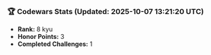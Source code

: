 ### 🏆 Codewars Stats (Updated: 2025-10-07 13:21:20 UTC)

- **Rank:** 8 kyu
- **Honor Points:** 3
- **Completed Challenges:** 1
